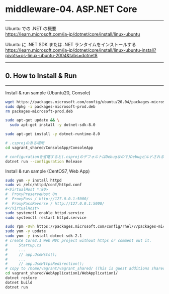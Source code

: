 # middleware-04. ASP.NET Core
________________________________________
Ubuntu での .NET の概要  
https://learn.microsoft.com/ja-jp/dotnet/core/install/linux-ubuntu

Ubuntu に .NET SDK または .NET ランタイムをインストールする  
https://learn.microsoft.com/ja-jp/dotnet/core/install/linux-ubuntu-install?pivots=os-linux-ubuntu-2004&tabs=dotnet8
________________________________________
## 0. How to Install & Run
________________________________________
Install & run sample (Ubuntu20, Console)

```bash
wget https://packages.microsoft.com/config/ubuntu/20.04/packages-microsoft-prod.deb -O packages-microsoft-prod.deb
sudo dpkg -i packages-microsoft-prod.deb
rm packages-microsoft-prod.deb

sudo apt-get update && \
  sudo apt-get install -y dotnet-sdk-8.0

sudo apt-get install -y dotnet-runtime-8.0

# .csprojのある場所
cd vagrant_shared/ConsoleApp/ConsoleApp

# configurationを省略すると(.csprojのデフォルトはDebugなので)Debugビルドされる
dotnet run --configuration Release
```

Install & run sample (CentOS7, Web App)

```bash
sudo yum -y install httpd
sudo vi /etc/httpd/conf/httpd.conf
#<VirtualHost *:80>
#  ProxyPreserveHost On
#  ProxyPass / http://127.0.0.1:5000/
#  ProxyPassReverse / http://127.0.0.1:5000/
#</VirtualHost>
sudo systemctl enable httpd.service
sudo systemctl restart httpd.service

sudo rpm -Uvh https://packages.microsoft.com/config/rhel/7/packages-microsoft-prod.rpm
sudo yum -y update
sudo yum -y install dotnet-sdk-2.1
# create Core2.1 Web MVC project without https or comment out it.
#     Startup.cs
#     ...
#     // app.UseHsts();
#     ...
#     // app.UseHttpsRedirection();
# copy to /home/vagrant/vagrant_shared/ (This is guest additions shared directry)
cd vagrant_shared/WebApplication1/WebApplication1/
dotnet restore
dotnet build
dotnet run
```